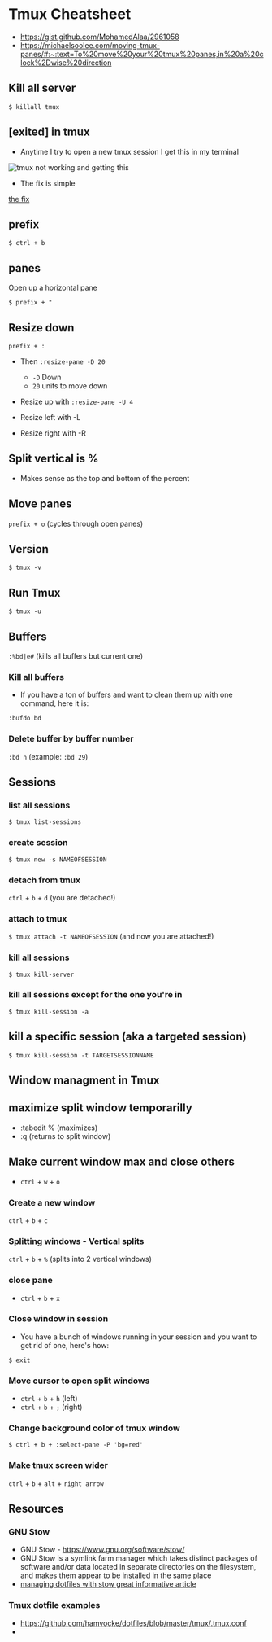# Tmux Cheatsheet
* https://gist.github.com/MohamedAlaa/2961058
* https://michaelsoolee.com/moving-tmux-panes/#:~:text=To%20move%20your%20tmux%20panes,in%20a%20clock%2Dwise%20direction 

## Kill all server
`$ killall tmux`

## [exited] in tmux
* Anytime I try to open a new tmux session I get this in my terminal

![tmux not working and getting this](https://i.imgur.com/wlFfNFz.png)

* The fix is simple

[the fix](https://superuser.com/questions/397076/tmux-exits-with-exited-on-mac-os-x)
## prefix
`$ ctrl + b`

## panes
Open up a horizontal pane

`$ prefix + "`

## Resize down
`prefix + :`

* Then `:resize-pane -D 20`
    - `-D` Down
    - `20` units to move down

* Resize up with `:resize-pane -U 4`
* Resize left with -L
* Resize right with -R

## Split vertical is %
* Makes sense as the top and bottom of the percent

## Move panes
`prefix + o` (cycles through open panes)

## Version
`$ tmux -v`

## Run Tmux
`$ tmux -u`

## Buffers
`:%bd|e#` (kills all buffers but current one)

### Kill all buffers
* If you have a ton of buffers and want to clean them up with one command, here it is:

`:bufdo bd`

### Delete buffer by buffer number
`:bd n` (example: `:bd 29`)

## Sessions
### list all sessions
`$ tmux list-sessions`

### create session
`$ tmux new -s NAMEOFSESSION`

### detach from tmux
`ctrl` + `b` + `d` (you are detached!)

### attach to tmux
`$ tmux attach -t NAMEOFSESSION` (and now you are attached!)

### kill all sessions
`$ tmux kill-server`

### kill all sessions except for the one you're in
`$ tmux kill-session -a`

## kill a specific session (aka a targeted session)
`$ tmux kill-session -t TARGETSESSIONNAME`

## Window managment in Tmux
## maximize split window temporarilly
* :tabedit % (maximizes)
* :q (returns to split window)

## Make current window max and close others
* `ctrl` + `w` + `o`

### Create a new window

`ctrl` + `b` + `c`

### Splitting windows - Vertical splits

`ctrl` + `b` + `%` (splits into 2 vertical windows)

### close pane
* `ctrl` + `b` + `x`

### Close window in session
* You have a bunch of windows running in your session and you want to get rid of one, here's how:

`$ exit`

### Move cursor to open split windows
* `ctrl` + `b` + `h` (left)
* `ctrl` + `b` + `;` (right)

### Change background color of tmux window
`$ ctrl + b + :select-pane -P 'bg=red'`

### Make tmux screen wider
`ctrl` + `b` + `alt` + `right arrow`

## Resources
### GNU Stow
* GNU Stow - https://www.gnu.org/software/stow/
* GNU Stow is a symlink farm manager which takes distinct packages of software and/or data located in separate directories on the filesystem, and makes them appear to be installed in the same place
* [managing dotfiles with stow great informative article](https://alexpearce.me/2016/02/managing-dotfiles-with-stow/)

### Tmux dotfile examples
* https://github.com/hamvocke/dotfiles/blob/master/tmux/.tmux.conf
* 
